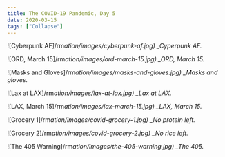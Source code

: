 ```yaml
---
title: The COVID-19 Pandemic, Day 5
date: 2020-03-15
tags: ["Collapse"]
---
```


![Cyberpunk AF]/rm*ation/images/cyberpunk-af.jpg)
\_Cyperpunk AF.*

<!--x-->

![ORD, March 15]/rm*ation/images/ord-march-15.jpg)
\_ORD, March 15.*

![Masks and Gloves]/rm*ation/images/masks-and-gloves.jpg)
\_Masks and gloves.*

![Lax at LAX]/rm*ation/images/lax-at-lax.jpg)
\_Lax at LAX.*

![LAX, March 15]/rm*ation/images/lax-march-15.jpg)
\_LAX, March 15.*

![Grocery 1]/rm*ation/images/covid-grocery-1.jpg)
\_No protein left.*

![Grocery 2]/rm*ation/images/covid-grocery-2.jpg)
\_No rice left.*

![The 405 Warning]/rm*ation/images/the-405-warning.jpg)
\_The 405.*
